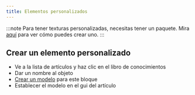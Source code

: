 ```yaml
---
title: Elementos personalizados
---
```


:::note Para tener texturas personalizadas, necesitas tener un paquete. Mira [aquí](pack#create-a-pack) para ver cómo
puedes crear uno. :::

## Crear un elemento personalizado

* Ve a la lista de artículos y haz clic en el libro de conocimientos
* Dar un nombre al objeto
* [Crear un modelo](custom-models) para este bloque
* Establecer el modelo en el gui del artículo
